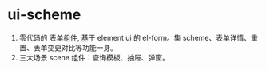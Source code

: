 # ui-scheme

1. 零代码的 表单组件, 基于 element ui 的 el-form。集 scheme、表单详情、重置、表单变更对比等功能一身。
2. 三大场景 scene 组件：查询模板、抽屉、弹窗。
